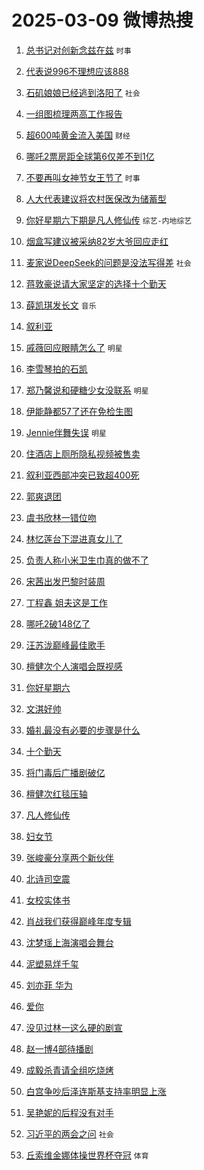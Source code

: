 # 2025-03-09 微博热搜 
1. [总书记对创新念兹在兹](https://m.weibo.cn/search?containerid=100103type%3D1%26t%3D10%26q%3D%23%E6%80%BB%E4%B9%A6%E8%AE%B0%E5%AF%B9%E5%88%9B%E6%96%B0%E5%BF%B5%E5%85%B9%E5%9C%A8%E5%85%B9%23&stream_entry_id=51&isnewpage=1&extparam=seat%3D1%26pos%3D0%26cate%3D10103%26dgr%3D0%26q%3D%2523%25E6%2580%25BB%25E4%25B9%25A6%25E8%25AE%25B0%25E5%25AF%25B9%25E5%2588%259B%25E6%2596%25B0%25E5%25BF%25B5%25E5%2585%25B9%25E5%259C%25A8%25E5%2585%25B9%2523%26filter_type%3Drealtimehot%26stream_entry_id%3D51%26c_type%3D51%26display_time%3D1741450850%26pre_seqid%3D17414508502420328937759) `时事` 

2. [代表说996不理想应该888](https://m.weibo.cn/search?containerid=100103type%3D1%26t%3D10%26q%3D%23%E4%BB%A3%E8%A1%A8%E8%AF%B4996%E4%B8%8D%E7%90%86%E6%83%B3%E5%BA%94%E8%AF%A5888%23&stream_entry_id=31&isnewpage=1&extparam=seat%3D1%26q%3D%2523%25E4%25BB%25A3%25E8%25A1%25A8%25E8%25AF%25B4996%25E4%25B8%258D%25E7%2590%2586%25E6%2583%25B3%25E5%25BA%2594%25E8%25AF%25A5888%2523%26cate%3D5001%26dgr%3D0%26stream_entry_id%3D31%26realpos%3D1%26pos%3D0%26lcate%3D5001%26band_rank%3D1%26filter_type%3Drealtimehot%26flag%3D1%26c_type%3D31%26display_time%3D1741450850%26pre_seqid%3D17414508502420328937759)  

3. [石矶娘娘已经逃到洛阳了](https://m.weibo.cn/search?containerid=100103type%3D1%26t%3D10%26q%3D%23%E7%9F%B3%E7%9F%B6%E5%A8%98%E5%A8%98%E5%B7%B2%E7%BB%8F%E9%80%83%E5%88%B0%E6%B4%9B%E9%98%B3%E4%BA%86%23&stream_entry_id=31&isnewpage=1&extparam=seat%3D1%26q%3D%2523%25E7%259F%25B3%25E7%259F%25B6%25E5%25A8%2598%25E5%25A8%2598%25E5%25B7%25B2%25E7%25BB%258F%25E9%2580%2583%25E5%2588%25B0%25E6%25B4%259B%25E9%2598%25B3%25E4%25BA%2586%2523%26cate%3D5001%26dgr%3D0%26stream_entry_id%3D31%26realpos%3D2%26pos%3D1%26lcate%3D5001%26band_rank%3D2%26filter_type%3Drealtimehot%26flag%3D0%26c_type%3D31%26display_time%3D1741450850%26pre_seqid%3D17414508502420328937759) `社会` 

4. [一组图梳理两高工作报告](https://m.weibo.cn/search?containerid=100103type%3D1%26t%3D10%26q%3D%23%E4%B8%80%E7%BB%84%E5%9B%BE%E6%A2%B3%E7%90%86%E4%B8%A4%E9%AB%98%E5%B7%A5%E4%BD%9C%E6%8A%A5%E5%91%8A%23&stream_entry_id=31&isnewpage=1&extparam=seat%3D1%26q%3D%2523%25E4%25B8%2580%25E7%25BB%2584%25E5%259B%25BE%25E6%25A2%25B3%25E7%2590%2586%25E4%25B8%25A4%25E9%25AB%2598%25E5%25B7%25A5%25E4%25BD%259C%25E6%258A%25A5%25E5%2591%258A%2523%26cate%3D5001%26dgr%3D0%26stream_entry_id%3D31%26realpos%3D3%26pos%3D2%26lcate%3D5001%26band_rank%3D3%26filter_type%3Drealtimehot%26flag%3D0%26c_type%3D31%26display_time%3D1741450850%26pre_seqid%3D17414508502420328937759)  

5. [超600吨黄金流入美国](https://m.weibo.cn/search?containerid=100103type%3D1%26t%3D10%26q%3D%23%E8%B6%85600%E5%90%A8%E9%BB%84%E9%87%91%E6%B5%81%E5%85%A5%E7%BE%8E%E5%9B%BD%23&stream_entry_id=31&isnewpage=1&extparam=seat%3D1%26q%3D%2523%25E8%25B6%2585600%25E5%2590%25A8%25E9%25BB%2584%25E9%2587%2591%25E6%25B5%2581%25E5%2585%25A5%25E7%25BE%258E%25E5%259B%25BD%2523%26cate%3D5001%26dgr%3D0%26stream_entry_id%3D31%26realpos%3D4%26pos%3D3%26lcate%3D5001%26band_rank%3D4%26filter_type%3Drealtimehot%26flag%3D0%26c_type%3D31%26display_time%3D1741450850%26pre_seqid%3D17414508502420328937759) `财经` 

6. [哪吒2票房距全球第6仅差不到1亿](https://m.weibo.cn/search?containerid=100103type%3D1%26t%3D10%26q%3D%23%E5%93%AA%E5%90%922%E7%A5%A8%E6%88%BF%E8%B7%9D%E5%85%A8%E7%90%83%E7%AC%AC6%E4%BB%85%E5%B7%AE%E4%B8%8D%E5%88%B01%E4%BA%BF%23&stream_entry_id=31&isnewpage=1&extparam=seat%3D1%26q%3D%2523%25E5%2593%25AA%25E5%2590%25922%25E7%25A5%25A8%25E6%2588%25BF%25E8%25B7%259D%25E5%2585%25A8%25E7%2590%2583%25E7%25AC%25AC6%25E4%25BB%2585%25E5%25B7%25AE%25E4%25B8%258D%25E5%2588%25B01%25E4%25BA%25BF%2523%26cate%3D5001%26dgr%3D0%26stream_entry_id%3D31%26realpos%3D5%26pos%3D4%26lcate%3D5001%26band_rank%3D5%26filter_type%3Drealtimehot%26flag%3D0%26c_type%3D31%26display_time%3D1741450850%26pre_seqid%3D17414508502420328937759)  

7. [不要再叫女神节女王节了](https://m.weibo.cn/search?containerid=100103type%3D1%26t%3D10%26q%3D%23%E4%B8%8D%E8%A6%81%E5%86%8D%E5%8F%AB%E5%A5%B3%E7%A5%9E%E8%8A%82%E5%A5%B3%E7%8E%8B%E8%8A%82%E4%BA%86%23&stream_entry_id=31&isnewpage=1&extparam=seat%3D1%26q%3D%2523%25E4%25B8%258D%25E8%25A6%2581%25E5%2586%258D%25E5%258F%25AB%25E5%25A5%25B3%25E7%25A5%259E%25E8%258A%2582%25E5%25A5%25B3%25E7%258E%258B%25E8%258A%2582%25E4%25BA%2586%2523%26cate%3D5001%26dgr%3D0%26stream_entry_id%3D31%26realpos%3D6%26pos%3D5%26lcate%3D5001%26band_rank%3D6%26filter_type%3Drealtimehot%26flag%3D0%26c_type%3D31%26display_time%3D1741450850%26pre_seqid%3D17414508502420328937759) `时事` 

8. [人大代表建议将农村医保改为储蓄型](https://m.weibo.cn/search?containerid=100103type%3D1%26t%3D10%26q%3D%23%E4%BA%BA%E5%A4%A7%E4%BB%A3%E8%A1%A8%E5%BB%BA%E8%AE%AE%E5%B0%86%E5%86%9C%E6%9D%91%E5%8C%BB%E4%BF%9D%E6%94%B9%E4%B8%BA%E5%82%A8%E8%93%84%E5%9E%8B%23&stream_entry_id=31&isnewpage=1&extparam=seat%3D1%26q%3D%2523%25E4%25BA%25BA%25E5%25A4%25A7%25E4%25BB%25A3%25E8%25A1%25A8%25E5%25BB%25BA%25E8%25AE%25AE%25E5%25B0%2586%25E5%2586%259C%25E6%259D%2591%25E5%258C%25BB%25E4%25BF%259D%25E6%2594%25B9%25E4%25B8%25BA%25E5%2582%25A8%25E8%2593%2584%25E5%259E%258B%2523%26cate%3D5001%26dgr%3D0%26stream_entry_id%3D31%26realpos%3D7%26pos%3D6%26lcate%3D5001%26band_rank%3D7%26filter_type%3Drealtimehot%26flag%3D1%26c_type%3D31%26display_time%3D1741450850%26pre_seqid%3D17414508502420328937759)  

9. [你好星期六下期是凡人修仙传](https://m.weibo.cn/search?containerid=100103type%3D1%26t%3D10%26q%3D%23%E4%BD%A0%E5%A5%BD%E6%98%9F%E6%9C%9F%E5%85%AD%E4%B8%8B%E6%9C%9F%E6%98%AF%E5%87%A1%E4%BA%BA%E4%BF%AE%E4%BB%99%E4%BC%A0%23&stream_entry_id=31&isnewpage=1&extparam=seat%3D1%26q%3D%2523%25E4%25BD%25A0%25E5%25A5%25BD%25E6%2598%259F%25E6%259C%259F%25E5%2585%25AD%25E4%25B8%258B%25E6%259C%259F%25E6%2598%25AF%25E5%2587%25A1%25E4%25BA%25BA%25E4%25BF%25AE%25E4%25BB%2599%25E4%25BC%25A0%2523%26cate%3D5001%26dgr%3D0%26stream_entry_id%3D31%26realpos%3D8%26pos%3D7%26lcate%3D5001%26band_rank%3D8%26filter_type%3Drealtimehot%26flag%3D0%26c_type%3D31%26display_time%3D1741450850%26pre_seqid%3D17414508502420328937759) `综艺-内地综艺` 

10. [烟盒写建议被采纳82岁大爷回应走红](https://m.weibo.cn/search?containerid=100103type%3D1%26t%3D10%26q%3D%23%E7%83%9F%E7%9B%92%E5%86%99%E5%BB%BA%E8%AE%AE%E8%A2%AB%E9%87%87%E7%BA%B382%E5%B2%81%E5%A4%A7%E7%88%B7%E5%9B%9E%E5%BA%94%E8%B5%B0%E7%BA%A2%23&stream_entry_id=31&isnewpage=1&extparam=seat%3D1%26q%3D%2523%25E7%2583%259F%25E7%259B%2592%25E5%2586%2599%25E5%25BB%25BA%25E8%25AE%25AE%25E8%25A2%25AB%25E9%2587%2587%25E7%25BA%25B382%25E5%25B2%2581%25E5%25A4%25A7%25E7%2588%25B7%25E5%259B%259E%25E5%25BA%2594%25E8%25B5%25B0%25E7%25BA%25A2%2523%26cate%3D5001%26dgr%3D0%26stream_entry_id%3D31%26realpos%3D9%26pos%3D8%26lcate%3D5001%26band_rank%3D9%26filter_type%3Drealtimehot%26flag%3D0%26c_type%3D31%26display_time%3D1741450850%26pre_seqid%3D17414508502420328937759)  

11. [麦家说DeepSeek的问题是没法写得差](https://m.weibo.cn/search?containerid=100103type%3D1%26t%3D10%26q%3D%23%E9%BA%A6%E5%AE%B6%E8%AF%B4DeepSeek%E7%9A%84%E9%97%AE%E9%A2%98%E6%98%AF%E6%B2%A1%E6%B3%95%E5%86%99%E5%BE%97%E5%B7%AE%23&stream_entry_id=31&isnewpage=1&extparam=seat%3D1%26q%3D%2523%25E9%25BA%25A6%25E5%25AE%25B6%25E8%25AF%25B4DeepSeek%25E7%259A%2584%25E9%2597%25AE%25E9%25A2%2598%25E6%2598%25AF%25E6%25B2%25A1%25E6%25B3%2595%25E5%2586%2599%25E5%25BE%2597%25E5%25B7%25AE%2523%26cate%3D5001%26dgr%3D0%26stream_entry_id%3D31%26realpos%3D10%26pos%3D9%26lcate%3D5001%26band_rank%3D10%26filter_type%3Drealtimehot%26flag%3D0%26c_type%3D31%26display_time%3D1741450850%26pre_seqid%3D17414508502420328937759) `社会` 

12. [蒋敦豪说请大家坚定的选择十个勤天](https://m.weibo.cn/search?containerid=100103type%3D1%26t%3D10%26q%3D%23%E8%92%8B%E6%95%A6%E8%B1%AA%E8%AF%B4%E8%AF%B7%E5%A4%A7%E5%AE%B6%E5%9D%9A%E5%AE%9A%E7%9A%84%E9%80%89%E6%8B%A9%E5%8D%81%E4%B8%AA%E5%8B%A4%E5%A4%A9%23&stream_entry_id=31&isnewpage=1&extparam=seat%3D1%26q%3D%2523%25E8%2592%258B%25E6%2595%25A6%25E8%25B1%25AA%25E8%25AF%25B4%25E8%25AF%25B7%25E5%25A4%25A7%25E5%25AE%25B6%25E5%259D%259A%25E5%25AE%259A%25E7%259A%2584%25E9%2580%2589%25E6%258B%25A9%25E5%258D%2581%25E4%25B8%25AA%25E5%258B%25A4%25E5%25A4%25A9%2523%26cate%3D5001%26dgr%3D0%26stream_entry_id%3D31%26realpos%3D11%26pos%3D10%26lcate%3D5001%26band_rank%3D11%26filter_type%3Drealtimehot%26flag%3D2%26c_type%3D31%26display_time%3D1741450850%26pre_seqid%3D17414508502420328937759)  

13. [薛凯琪发长文](https://m.weibo.cn/search?containerid=100103type%3D1%26t%3D10%26q%3D%E8%96%9B%E5%87%AF%E7%90%AA%E5%8F%91%E9%95%BF%E6%96%87&stream_entry_id=31&isnewpage=1&extparam=seat%3D1%26q%3D%25E8%2596%259B%25E5%2587%25AF%25E7%2590%25AA%25E5%258F%2591%25E9%2595%25BF%25E6%2596%2587%26cate%3D5001%26dgr%3D0%26stream_entry_id%3D31%26realpos%3D12%26pos%3D11%26lcate%3D5001%26band_rank%3D12%26filter_type%3Drealtimehot%26flag%3D2%26c_type%3D31%26display_time%3D1741450850%26pre_seqid%3D17414508502420328937759) `音乐` 

14. [叙利亚](https://m.weibo.cn/search?containerid=100103type%3D1%26t%3D10%26q%3D%E5%8F%99%E5%88%A9%E4%BA%9A&stream_entry_id=31&isnewpage=1&extparam=seat%3D1%26q%3D%25E5%258F%2599%25E5%2588%25A9%25E4%25BA%259A%26cate%3D5001%26dgr%3D0%26stream_entry_id%3D31%26realpos%3D13%26pos%3D12%26lcate%3D5001%26band_rank%3D13%26filter_type%3Drealtimehot%26flag%3D1%26c_type%3D31%26display_time%3D1741450850%26pre_seqid%3D17414508502420328937759)  

15. [戚薇回应眼睛怎么了](https://m.weibo.cn/search?containerid=100103type%3D1%26t%3D10%26q%3D%E6%88%9A%E8%96%87%E5%9B%9E%E5%BA%94%E7%9C%BC%E7%9D%9B%E6%80%8E%E4%B9%88%E4%BA%86&stream_entry_id=31&isnewpage=1&extparam=seat%3D1%26q%3D%25E6%2588%259A%25E8%2596%2587%25E5%259B%259E%25E5%25BA%2594%25E7%259C%25BC%25E7%259D%259B%25E6%2580%258E%25E4%25B9%2588%25E4%25BA%2586%26cate%3D5001%26dgr%3D0%26stream_entry_id%3D31%26realpos%3D14%26pos%3D13%26lcate%3D5001%26band_rank%3D14%26filter_type%3Drealtimehot%26flag%3D2%26c_type%3D31%26display_time%3D1741450850%26pre_seqid%3D17414508502420328937759) `明星` 

16. [李雪琴拍的石凯](https://m.weibo.cn/search?containerid=100103type%3D1%26t%3D10%26q%3D%E6%9D%8E%E9%9B%AA%E7%90%B4%E6%8B%8D%E7%9A%84%E7%9F%B3%E5%87%AF&stream_entry_id=31&isnewpage=1&extparam=seat%3D1%26q%3D%25E6%259D%258E%25E9%259B%25AA%25E7%2590%25B4%25E6%258B%258D%25E7%259A%2584%25E7%259F%25B3%25E5%2587%25AF%26cate%3D5001%26dgr%3D0%26stream_entry_id%3D31%26realpos%3D15%26pos%3D14%26lcate%3D5001%26band_rank%3D15%26filter_type%3Drealtimehot%26flag%3D1%26c_type%3D31%26display_time%3D1741450850%26pre_seqid%3D17414508502420328937759)  

17. [郑乃馨说和硬糖少女没联系](https://m.weibo.cn/search?containerid=100103type%3D1%26t%3D10%26q%3D%23%E9%83%91%E4%B9%83%E9%A6%A8%E8%AF%B4%E5%92%8C%E7%A1%AC%E7%B3%96%E5%B0%91%E5%A5%B3%E6%B2%A1%E8%81%94%E7%B3%BB%23&stream_entry_id=31&isnewpage=1&extparam=seat%3D1%26q%3D%2523%25E9%2583%2591%25E4%25B9%2583%25E9%25A6%25A8%25E8%25AF%25B4%25E5%2592%258C%25E7%25A1%25AC%25E7%25B3%2596%25E5%25B0%2591%25E5%25A5%25B3%25E6%25B2%25A1%25E8%2581%2594%25E7%25B3%25BB%2523%26cate%3D5001%26dgr%3D0%26stream_entry_id%3D31%26realpos%3D16%26pos%3D15%26lcate%3D5001%26band_rank%3D16%26filter_type%3Drealtimehot%26flag%3D0%26c_type%3D31%26display_time%3D1741450850%26pre_seqid%3D17414508502420328937759) `明星` 

18. [伊能静都57了还在免检生图](https://m.weibo.cn/search?containerid=100103type%3D1%26t%3D10%26q%3D%E4%BC%8A%E8%83%BD%E9%9D%99%E9%83%BD57%E4%BA%86%E8%BF%98%E5%9C%A8%E5%85%8D%E6%A3%80%E7%94%9F%E5%9B%BE&stream_entry_id=31&isnewpage=1&extparam=seat%3D1%26q%3D%25E4%25BC%258A%25E8%2583%25BD%25E9%259D%2599%25E9%2583%25BD57%25E4%25BA%2586%25E8%25BF%2598%25E5%259C%25A8%25E5%2585%258D%25E6%25A3%2580%25E7%2594%259F%25E5%259B%25BE%26cate%3D5001%26dgr%3D0%26stream_entry_id%3D31%26realpos%3D17%26pos%3D16%26lcate%3D5001%26band_rank%3D17%26filter_type%3Drealtimehot%26flag%3D2%26c_type%3D31%26display_time%3D1741450850%26pre_seqid%3D17414508502420328937759)  

19. [Jennie伴舞失误](https://m.weibo.cn/search?containerid=100103type%3D1%26t%3D10%26q%3D%23Jennie%E4%BC%B4%E8%88%9E%E5%A4%B1%E8%AF%AF%23&stream_entry_id=31&isnewpage=1&extparam=seat%3D1%26q%3D%2523Jennie%25E4%25BC%25B4%25E8%2588%259E%25E5%25A4%25B1%25E8%25AF%25AF%2523%26cate%3D5001%26dgr%3D0%26stream_entry_id%3D31%26realpos%3D18%26pos%3D17%26lcate%3D5001%26band_rank%3D18%26filter_type%3Drealtimehot%26flag%3D0%26c_type%3D31%26display_time%3D1741450850%26pre_seqid%3D17414508502420328937759) `明星` 

20. [住酒店上厕所隐私视频被售卖](https://m.weibo.cn/search?containerid=100103type%3D1%26t%3D10%26q%3D%23%E4%BD%8F%E9%85%92%E5%BA%97%E4%B8%8A%E5%8E%95%E6%89%80%E9%9A%90%E7%A7%81%E8%A7%86%E9%A2%91%E8%A2%AB%E5%94%AE%E5%8D%96%23&stream_entry_id=31&isnewpage=1&extparam=seat%3D1%26q%3D%2523%25E4%25BD%258F%25E9%2585%2592%25E5%25BA%2597%25E4%25B8%258A%25E5%258E%2595%25E6%2589%2580%25E9%259A%2590%25E7%25A7%2581%25E8%25A7%2586%25E9%25A2%2591%25E8%25A2%25AB%25E5%2594%25AE%25E5%258D%2596%2523%26cate%3D5001%26dgr%3D0%26stream_entry_id%3D31%26realpos%3D19%26pos%3D18%26lcate%3D5001%26band_rank%3D19%26filter_type%3Drealtimehot%26flag%3D0%26c_type%3D31%26display_time%3D1741450850%26pre_seqid%3D17414508502420328937759)  

21. [叙利亚西部冲突已致超400死](https://m.weibo.cn/search?containerid=100103type%3D1%26t%3D10%26q%3D%23%E5%8F%99%E5%88%A9%E4%BA%9A%E8%A5%BF%E9%83%A8%E5%86%B2%E7%AA%81%E5%B7%B2%E8%87%B4%E8%B6%85400%E6%AD%BB%23&stream_entry_id=31&isnewpage=1&extparam=seat%3D1%26q%3D%2523%25E5%258F%2599%25E5%2588%25A9%25E4%25BA%259A%25E8%25A5%25BF%25E9%2583%25A8%25E5%2586%25B2%25E7%25AA%2581%25E5%25B7%25B2%25E8%2587%25B4%25E8%25B6%2585400%25E6%25AD%25BB%2523%26cate%3D5001%26dgr%3D0%26stream_entry_id%3D31%26realpos%3D20%26pos%3D19%26lcate%3D5001%26band_rank%3D20%26filter_type%3Drealtimehot%26flag%3D1%26c_type%3D31%26display_time%3D1741450850%26pre_seqid%3D17414508502420328937759)  

22. [郭爽退团](https://m.weibo.cn/search?containerid=100103type%3D1%26t%3D10%26q%3D%E9%83%AD%E7%88%BD%E9%80%80%E5%9B%A2&stream_entry_id=31&isnewpage=1&extparam=seat%3D1%26q%3D%25E9%2583%25AD%25E7%2588%25BD%25E9%2580%2580%25E5%259B%25A2%26cate%3D5001%26dgr%3D0%26stream_entry_id%3D31%26realpos%3D21%26pos%3D20%26lcate%3D5001%26band_rank%3D21%26filter_type%3Drealtimehot%26flag%3D0%26c_type%3D31%26display_time%3D1741450850%26pre_seqid%3D17414508502420328937759)  

23. [虞书欣林一错位吻](https://m.weibo.cn/search?containerid=100103type%3D1%26t%3D10%26q%3D%23%E8%99%9E%E4%B9%A6%E6%AC%A3%E6%9E%97%E4%B8%80%E9%94%99%E4%BD%8D%E5%90%BB%23&stream_entry_id=31&isnewpage=1&extparam=seat%3D1%26q%3D%2523%25E8%2599%259E%25E4%25B9%25A6%25E6%25AC%25A3%25E6%259E%2597%25E4%25B8%2580%25E9%2594%2599%25E4%25BD%258D%25E5%2590%25BB%2523%26cate%3D5001%26dgr%3D0%26stream_entry_id%3D31%26realpos%3D22%26pos%3D21%26lcate%3D5001%26band_rank%3D22%26filter_type%3Drealtimehot%26flag%3D0%26c_type%3D31%26display_time%3D1741450850%26pre_seqid%3D17414508502420328937759)  

24. [林忆莲台下混进真女儿了](https://m.weibo.cn/search?containerid=100103type%3D1%26t%3D10%26q%3D%E6%9E%97%E5%BF%86%E8%8E%B2%E5%8F%B0%E4%B8%8B%E6%B7%B7%E8%BF%9B%E7%9C%9F%E5%A5%B3%E5%84%BF%E4%BA%86&stream_entry_id=31&isnewpage=1&extparam=seat%3D1%26q%3D%25E6%259E%2597%25E5%25BF%2586%25E8%258E%25B2%25E5%258F%25B0%25E4%25B8%258B%25E6%25B7%25B7%25E8%25BF%259B%25E7%259C%259F%25E5%25A5%25B3%25E5%2584%25BF%25E4%25BA%2586%26cate%3D5001%26dgr%3D0%26stream_entry_id%3D31%26realpos%3D23%26pos%3D22%26lcate%3D5001%26band_rank%3D23%26filter_type%3Drealtimehot%26flag%3D1%26c_type%3D31%26display_time%3D1741450850%26pre_seqid%3D17414508502420328937759)  

25. [负责人称小米卫生巾真的做不了](https://m.weibo.cn/search?containerid=100103type%3D1%26t%3D10%26q%3D%23%E8%B4%9F%E8%B4%A3%E4%BA%BA%E7%A7%B0%E5%B0%8F%E7%B1%B3%E5%8D%AB%E7%94%9F%E5%B7%BE%E7%9C%9F%E7%9A%84%E5%81%9A%E4%B8%8D%E4%BA%86%23&stream_entry_id=31&isnewpage=1&extparam=seat%3D1%26q%3D%2523%25E8%25B4%259F%25E8%25B4%25A3%25E4%25BA%25BA%25E7%25A7%25B0%25E5%25B0%258F%25E7%25B1%25B3%25E5%258D%25AB%25E7%2594%259F%25E5%25B7%25BE%25E7%259C%259F%25E7%259A%2584%25E5%2581%259A%25E4%25B8%258D%25E4%25BA%2586%2523%26cate%3D5001%26dgr%3D0%26stream_entry_id%3D31%26realpos%3D24%26pos%3D23%26lcate%3D5001%26band_rank%3D24%26filter_type%3Drealtimehot%26flag%3D0%26c_type%3D31%26display_time%3D1741450850%26pre_seqid%3D17414508502420328937759)  

26. [宋茜出发巴黎时装周](https://m.weibo.cn/search?containerid=100103type%3D1%26t%3D10%26q%3D%E5%AE%8B%E8%8C%9C%E5%87%BA%E5%8F%91%E5%B7%B4%E9%BB%8E%E6%97%B6%E8%A3%85%E5%91%A8&stream_entry_id=31&isnewpage=1&extparam=seat%3D1%26q%3D%25E5%25AE%258B%25E8%258C%259C%25E5%2587%25BA%25E5%258F%2591%25E5%25B7%25B4%25E9%25BB%258E%25E6%2597%25B6%25E8%25A3%2585%25E5%2591%25A8%26cate%3D5001%26dgr%3D0%26stream_entry_id%3D31%26realpos%3D25%26pos%3D24%26lcate%3D5001%26band_rank%3D25%26filter_type%3Drealtimehot%26flag%3D1%26c_type%3D31%26display_time%3D1741450850%26pre_seqid%3D17414508502420328937759)  

27. [丁程鑫 姐夫这是工作](https://m.weibo.cn/search?containerid=100103type%3D1%26t%3D10%26q%3D%E4%B8%81%E7%A8%8B%E9%91%AB+%E5%A7%90%E5%A4%AB%E8%BF%99%E6%98%AF%E5%B7%A5%E4%BD%9C&stream_entry_id=31&isnewpage=1&extparam=seat%3D1%26q%3D%25E4%25B8%2581%25E7%25A8%258B%25E9%2591%25AB%2520%25E5%25A7%2590%25E5%25A4%25AB%25E8%25BF%2599%25E6%2598%25AF%25E5%25B7%25A5%25E4%25BD%259C%26cate%3D5001%26dgr%3D0%26stream_entry_id%3D31%26realpos%3D26%26pos%3D25%26lcate%3D5001%26band_rank%3D26%26filter_type%3Drealtimehot%26flag%3D0%26c_type%3D31%26display_time%3D1741450850%26pre_seqid%3D17414508502420328937759)  

28. [哪吒2破148亿了](https://m.weibo.cn/search?containerid=100103type%3D1%26t%3D10%26q%3D%23%E5%93%AA%E5%90%922%E7%A0%B4148%E4%BA%BF%E4%BA%86%23&stream_entry_id=31&isnewpage=1&extparam=seat%3D1%26q%3D%2523%25E5%2593%25AA%25E5%2590%25922%25E7%25A0%25B4148%25E4%25BA%25BF%25E4%25BA%2586%2523%26cate%3D5001%26dgr%3D0%26stream_entry_id%3D31%26realpos%3D27%26pos%3D26%26lcate%3D5001%26band_rank%3D27%26filter_type%3Drealtimehot%26flag%3D0%26c_type%3D31%26display_time%3D1741450850%26pre_seqid%3D17414508502420328937759)  

29. [汪苏泷巅峰最佳歌手](https://m.weibo.cn/search?containerid=100103type%3D1%26t%3D10%26q%3D%23%E6%B1%AA%E8%8B%8F%E6%B3%B7%E5%B7%85%E5%B3%B0%E6%9C%80%E4%BD%B3%E6%AD%8C%E6%89%8B%23&stream_entry_id=31&isnewpage=1&extparam=seat%3D1%26q%3D%2523%25E6%25B1%25AA%25E8%258B%258F%25E6%25B3%25B7%25E5%25B7%2585%25E5%25B3%25B0%25E6%259C%2580%25E4%25BD%25B3%25E6%25AD%258C%25E6%2589%258B%2523%26cate%3D5001%26dgr%3D0%26stream_entry_id%3D31%26realpos%3D28%26pos%3D27%26lcate%3D5001%26band_rank%3D28%26filter_type%3Drealtimehot%26flag%3D1%26c_type%3D31%26display_time%3D1741450850%26pre_seqid%3D17414508502420328937759)  

30. [檀健次个人演唱会既视感](https://m.weibo.cn/search?containerid=100103type%3D1%26t%3D10%26q%3D%23%E6%AA%80%E5%81%A5%E6%AC%A1%E4%B8%AA%E4%BA%BA%E6%BC%94%E5%94%B1%E4%BC%9A%E6%97%A2%E8%A7%86%E6%84%9F%23&stream_entry_id=31&isnewpage=1&extparam=seat%3D1%26q%3D%2523%25E6%25AA%2580%25E5%2581%25A5%25E6%25AC%25A1%25E4%25B8%25AA%25E4%25BA%25BA%25E6%25BC%2594%25E5%2594%25B1%25E4%25BC%259A%25E6%2597%25A2%25E8%25A7%2586%25E6%2584%259F%2523%26cate%3D5001%26dgr%3D0%26stream_entry_id%3D31%26realpos%3D29%26pos%3D28%26lcate%3D5001%26band_rank%3D29%26filter_type%3Drealtimehot%26flag%3D1%26c_type%3D31%26display_time%3D1741450850%26pre_seqid%3D17414508502420328937759)  

31. [你好星期六](https://m.weibo.cn/search?containerid=100103type%3D1%26t%3D10%26q%3D%E4%BD%A0%E5%A5%BD%E6%98%9F%E6%9C%9F%E5%85%AD&stream_entry_id=31&isnewpage=1&extparam=seat%3D1%26q%3D%25E4%25BD%25A0%25E5%25A5%25BD%25E6%2598%259F%25E6%259C%259F%25E5%2585%25AD%26cate%3D5001%26dgr%3D0%26stream_entry_id%3D31%26realpos%3D30%26pos%3D29%26lcate%3D5001%26band_rank%3D30%26filter_type%3Drealtimehot%26flag%3D0%26c_type%3D31%26display_time%3D1741450850%26pre_seqid%3D17414508502420328937759)  

32. [文淇好帅](https://m.weibo.cn/search?containerid=100103type%3D1%26t%3D10%26q%3D%E6%96%87%E6%B7%87%E5%A5%BD%E5%B8%85&stream_entry_id=31&isnewpage=1&extparam=seat%3D1%26q%3D%25E6%2596%2587%25E6%25B7%2587%25E5%25A5%25BD%25E5%25B8%2585%26cate%3D5001%26dgr%3D0%26stream_entry_id%3D31%26realpos%3D31%26pos%3D30%26lcate%3D5001%26band_rank%3D31%26filter_type%3Drealtimehot%26flag%3D0%26c_type%3D31%26display_time%3D1741450850%26pre_seqid%3D17414508502420328937759)  

33. [婚礼最没有必要的步骤是什么](https://m.weibo.cn/search?containerid=100103type%3D1%26t%3D10%26q%3D%23%E5%A9%9A%E7%A4%BC%E6%9C%80%E6%B2%A1%E6%9C%89%E5%BF%85%E8%A6%81%E7%9A%84%E6%AD%A5%E9%AA%A4%E6%98%AF%E4%BB%80%E4%B9%88%23&stream_entry_id=31&isnewpage=1&extparam=seat%3D1%26q%3D%2523%25E5%25A9%259A%25E7%25A4%25BC%25E6%259C%2580%25E6%25B2%25A1%25E6%259C%2589%25E5%25BF%2585%25E8%25A6%2581%25E7%259A%2584%25E6%25AD%25A5%25E9%25AA%25A4%25E6%2598%25AF%25E4%25BB%2580%25E4%25B9%2588%2523%26cate%3D5001%26dgr%3D0%26stream_entry_id%3D31%26realpos%3D32%26pos%3D31%26lcate%3D5001%26band_rank%3D32%26filter_type%3Drealtimehot%26flag%3D0%26c_type%3D31%26display_time%3D1741450850%26pre_seqid%3D17414508502420328937759)  

34. [十个勤天](https://m.weibo.cn/search?containerid=100103type%3D1%26t%3D10%26q%3D%E5%8D%81%E4%B8%AA%E5%8B%A4%E5%A4%A9&stream_entry_id=31&isnewpage=1&extparam=seat%3D1%26q%3D%25E5%258D%2581%25E4%25B8%25AA%25E5%258B%25A4%25E5%25A4%25A9%26cate%3D5001%26dgr%3D0%26stream_entry_id%3D31%26realpos%3D33%26pos%3D32%26lcate%3D5001%26band_rank%3D33%26filter_type%3Drealtimehot%26flag%3D0%26c_type%3D31%26display_time%3D1741450850%26pre_seqid%3D17414508502420328937759)  

35. [将门毒后广播剧破亿](https://m.weibo.cn/search?containerid=100103type%3D1%26t%3D10%26q%3D%23%E5%B0%86%E9%97%A8%E6%AF%92%E5%90%8E%E5%B9%BF%E6%92%AD%E5%89%A7%E7%A0%B4%E4%BA%BF%23&stream_entry_id=31&isnewpage=1&extparam=seat%3D1%26q%3D%2523%25E5%25B0%2586%25E9%2597%25A8%25E6%25AF%2592%25E5%2590%258E%25E5%25B9%25BF%25E6%2592%25AD%25E5%2589%25A7%25E7%25A0%25B4%25E4%25BA%25BF%2523%26cate%3D5001%26dgr%3D0%26stream_entry_id%3D31%26realpos%3D34%26pos%3D33%26lcate%3D5001%26band_rank%3D34%26filter_type%3Drealtimehot%26flag%3D0%26c_type%3D31%26display_time%3D1741450850%26pre_seqid%3D17414508502420328937759)  

36. [檀健次红毯压轴](https://m.weibo.cn/search?containerid=100103type%3D1%26t%3D10%26q%3D%23%E6%AA%80%E5%81%A5%E6%AC%A1%E7%BA%A2%E6%AF%AF%E5%8E%8B%E8%BD%B4%23&stream_entry_id=31&isnewpage=1&extparam=seat%3D1%26q%3D%2523%25E6%25AA%2580%25E5%2581%25A5%25E6%25AC%25A1%25E7%25BA%25A2%25E6%25AF%25AF%25E5%258E%258B%25E8%25BD%25B4%2523%26cate%3D5001%26dgr%3D0%26stream_entry_id%3D31%26realpos%3D35%26pos%3D34%26lcate%3D5001%26band_rank%3D35%26filter_type%3Drealtimehot%26flag%3D0%26c_type%3D31%26display_time%3D1741450850%26pre_seqid%3D17414508502420328937759)  

37. [凡人修仙传](https://m.weibo.cn/search?containerid=100103type%3D1%26t%3D10%26q%3D%E5%87%A1%E4%BA%BA%E4%BF%AE%E4%BB%99%E4%BC%A0&stream_entry_id=31&isnewpage=1&extparam=seat%3D1%26q%3D%25E5%2587%25A1%25E4%25BA%25BA%25E4%25BF%25AE%25E4%25BB%2599%25E4%25BC%25A0%26cate%3D5001%26dgr%3D0%26stream_entry_id%3D31%26realpos%3D36%26pos%3D35%26lcate%3D5001%26band_rank%3D36%26filter_type%3Drealtimehot%26flag%3D0%26c_type%3D31%26display_time%3D1741450850%26pre_seqid%3D17414508502420328937759)  

38. [妇女节](https://m.weibo.cn/search?containerid=100103type%3D1%26t%3D10%26q%3D%23%E5%A6%87%E5%A5%B3%E8%8A%82%23&stream_entry_id=31&isnewpage=1&extparam=seat%3D1%26q%3D%2523%25E5%25A6%2587%25E5%25A5%25B3%25E8%258A%2582%2523%26cate%3D5001%26dgr%3D0%26stream_entry_id%3D31%26realpos%3D37%26pos%3D36%26lcate%3D5001%26band_rank%3D37%26filter_type%3Drealtimehot%26flag%3D0%26c_type%3D31%26display_time%3D1741450850%26pre_seqid%3D17414508502420328937759)  

39. [张峻豪分享两个新伙伴](https://m.weibo.cn/search?containerid=100103type%3D1%26t%3D10%26q%3D%23%E5%BC%A0%E5%B3%BB%E8%B1%AA%E5%88%86%E4%BA%AB%E4%B8%A4%E4%B8%AA%E6%96%B0%E4%BC%99%E4%BC%B4%23&stream_entry_id=31&isnewpage=1&extparam=seat%3D1%26q%3D%2523%25E5%25BC%25A0%25E5%25B3%25BB%25E8%25B1%25AA%25E5%2588%2586%25E4%25BA%25AB%25E4%25B8%25A4%25E4%25B8%25AA%25E6%2596%25B0%25E4%25BC%2599%25E4%25BC%25B4%2523%26cate%3D5001%26dgr%3D0%26stream_entry_id%3D31%26realpos%3D38%26pos%3D37%26lcate%3D5001%26band_rank%3D38%26filter_type%3Drealtimehot%26flag%3D1%26c_type%3D31%26display_time%3D1741450850%26pre_seqid%3D17414508502420328937759)  

40. [北诗司空震](https://m.weibo.cn/search?containerid=100103type%3D1%26t%3D10%26q%3D%E5%8C%97%E8%AF%97%E5%8F%B8%E7%A9%BA%E9%9C%87&stream_entry_id=31&isnewpage=1&extparam=seat%3D1%26q%3D%25E5%258C%2597%25E8%25AF%2597%25E5%258F%25B8%25E7%25A9%25BA%25E9%259C%2587%26cate%3D5001%26dgr%3D0%26stream_entry_id%3D31%26realpos%3D39%26pos%3D38%26lcate%3D5001%26band_rank%3D39%26filter_type%3Drealtimehot%26flag%3D1%26c_type%3D31%26display_time%3D1741450850%26pre_seqid%3D17414508502420328937759)  

41. [女校实体书](https://m.weibo.cn/search?containerid=100103type%3D1%26t%3D10%26q%3D%E5%A5%B3%E6%A0%A1%E5%AE%9E%E4%BD%93%E4%B9%A6&stream_entry_id=31&isnewpage=1&extparam=seat%3D1%26q%3D%25E5%25A5%25B3%25E6%25A0%25A1%25E5%25AE%259E%25E4%25BD%2593%25E4%25B9%25A6%26cate%3D5001%26dgr%3D0%26stream_entry_id%3D31%26realpos%3D40%26pos%3D39%26lcate%3D5001%26band_rank%3D40%26filter_type%3Drealtimehot%26flag%3D0%26c_type%3D31%26display_time%3D1741450850%26pre_seqid%3D17414508502420328937759)  

42. [肖战我们获得巅峰年度专辑](https://m.weibo.cn/search?containerid=100103type%3D1%26t%3D10%26q%3D%23%E8%82%96%E6%88%98%E6%88%91%E4%BB%AC%E8%8E%B7%E5%BE%97%E5%B7%85%E5%B3%B0%E5%B9%B4%E5%BA%A6%E4%B8%93%E8%BE%91%23&stream_entry_id=31&isnewpage=1&extparam=seat%3D1%26q%3D%2523%25E8%2582%2596%25E6%2588%2598%25E6%2588%2591%25E4%25BB%25AC%25E8%258E%25B7%25E5%25BE%2597%25E5%25B7%2585%25E5%25B3%25B0%25E5%25B9%25B4%25E5%25BA%25A6%25E4%25B8%2593%25E8%25BE%2591%2523%26cate%3D5001%26dgr%3D0%26stream_entry_id%3D31%26realpos%3D41%26pos%3D40%26lcate%3D5001%26band_rank%3D41%26filter_type%3Drealtimehot%26flag%3D1%26c_type%3D31%26display_time%3D1741450850%26pre_seqid%3D17414508502420328937759)  

43. [沈梦瑶上海演唱会舞台](https://m.weibo.cn/search?containerid=100103type%3D1%26t%3D10%26q%3D%23%E6%B2%88%E6%A2%A6%E7%91%B6%E4%B8%8A%E6%B5%B7%E6%BC%94%E5%94%B1%E4%BC%9A%E8%88%9E%E5%8F%B0%23&stream_entry_id=31&isnewpage=1&extparam=seat%3D1%26q%3D%2523%25E6%25B2%2588%25E6%25A2%25A6%25E7%2591%25B6%25E4%25B8%258A%25E6%25B5%25B7%25E6%25BC%2594%25E5%2594%25B1%25E4%25BC%259A%25E8%2588%259E%25E5%258F%25B0%2523%26cate%3D5001%26dgr%3D0%26stream_entry_id%3D31%26realpos%3D42%26pos%3D41%26lcate%3D5001%26band_rank%3D42%26filter_type%3Drealtimehot%26flag%3D1%26c_type%3D31%26display_time%3D1741450850%26pre_seqid%3D17414508502420328937759)  

44. [泥塑易烊千玺](https://m.weibo.cn/search?containerid=100103type%3D1%26t%3D10%26q%3D%23%E6%B3%A5%E5%A1%91%E6%98%93%E7%83%8A%E5%8D%83%E7%8E%BA%23&stream_entry_id=31&isnewpage=1&extparam=seat%3D1%26q%3D%2523%25E6%25B3%25A5%25E5%25A1%2591%25E6%2598%2593%25E7%2583%258A%25E5%258D%2583%25E7%258E%25BA%2523%26cate%3D5001%26dgr%3D0%26stream_entry_id%3D31%26realpos%3D43%26pos%3D42%26lcate%3D5001%26band_rank%3D43%26filter_type%3Drealtimehot%26flag%3D0%26c_type%3D31%26display_time%3D1741450850%26pre_seqid%3D17414508502420328937759)  

45. [刘亦菲 华为](https://m.weibo.cn/search?containerid=100103type%3D1%26t%3D10%26q%3D%E5%88%98%E4%BA%A6%E8%8F%B2+%E5%8D%8E%E4%B8%BA&stream_entry_id=31&isnewpage=1&extparam=seat%3D1%26q%3D%25E5%2588%2598%25E4%25BA%25A6%25E8%258F%25B2%2520%25E5%258D%258E%25E4%25B8%25BA%26cate%3D5001%26dgr%3D0%26stream_entry_id%3D31%26realpos%3D44%26pos%3D43%26lcate%3D5001%26band_rank%3D44%26filter_type%3Drealtimehot%26flag%3D0%26c_type%3D31%26display_time%3D1741450850%26pre_seqid%3D17414508502420328937759)  

46. [爱你](https://m.weibo.cn/search?containerid=100103type%3D1%26t%3D10%26q%3D%E7%88%B1%E4%BD%A0&stream_entry_id=31&isnewpage=1&extparam=seat%3D1%26q%3D%25E7%2588%25B1%25E4%25BD%25A0%26cate%3D5001%26dgr%3D0%26stream_entry_id%3D31%26realpos%3D45%26pos%3D44%26lcate%3D5001%26band_rank%3D45%26filter_type%3Drealtimehot%26flag%3D0%26c_type%3D31%26display_time%3D1741450850%26pre_seqid%3D17414508502420328937759)  

47. [没见过林一这么硬的剧宣](https://m.weibo.cn/search?containerid=100103type%3D1%26t%3D10%26q%3D%23%E6%B2%A1%E8%A7%81%E8%BF%87%E6%9E%97%E4%B8%80%E8%BF%99%E4%B9%88%E7%A1%AC%E7%9A%84%E5%89%A7%E5%AE%A3%23&stream_entry_id=31&isnewpage=1&extparam=seat%3D1%26q%3D%2523%25E6%25B2%25A1%25E8%25A7%2581%25E8%25BF%2587%25E6%259E%2597%25E4%25B8%2580%25E8%25BF%2599%25E4%25B9%2588%25E7%25A1%25AC%25E7%259A%2584%25E5%2589%25A7%25E5%25AE%25A3%2523%26cate%3D5001%26dgr%3D0%26stream_entry_id%3D31%26realpos%3D46%26pos%3D45%26lcate%3D5001%26band_rank%3D46%26filter_type%3Drealtimehot%26flag%3D0%26c_type%3D31%26display_time%3D1741450850%26pre_seqid%3D17414508502420328937759)  

48. [赵一博4部待播剧](https://m.weibo.cn/search?containerid=100103type%3D1%26t%3D10%26q%3D%23%E8%B5%B5%E4%B8%80%E5%8D%9A4%E9%83%A8%E5%BE%85%E6%92%AD%E5%89%A7%23&stream_entry_id=31&isnewpage=1&extparam=seat%3D1%26q%3D%2523%25E8%25B5%25B5%25E4%25B8%2580%25E5%258D%259A4%25E9%2583%25A8%25E5%25BE%2585%25E6%2592%25AD%25E5%2589%25A7%2523%26cate%3D5001%26dgr%3D0%26stream_entry_id%3D31%26realpos%3D47%26pos%3D46%26lcate%3D5001%26band_rank%3D47%26filter_type%3Drealtimehot%26flag%3D0%26c_type%3D31%26display_time%3D1741450850%26pre_seqid%3D17414508502420328937759)  

49. [成毅杀青请全组吃烧烤](https://m.weibo.cn/search?containerid=100103type%3D1%26t%3D10%26q%3D%23%E6%88%90%E6%AF%85%E6%9D%80%E9%9D%92%E8%AF%B7%E5%85%A8%E7%BB%84%E5%90%83%E7%83%A7%E7%83%A4%23&stream_entry_id=31&isnewpage=1&extparam=seat%3D1%26q%3D%2523%25E6%2588%2590%25E6%25AF%2585%25E6%259D%2580%25E9%259D%2592%25E8%25AF%25B7%25E5%2585%25A8%25E7%25BB%2584%25E5%2590%2583%25E7%2583%25A7%25E7%2583%25A4%2523%26cate%3D5001%26dgr%3D0%26stream_entry_id%3D31%26realpos%3D48%26pos%3D47%26lcate%3D5001%26band_rank%3D48%26filter_type%3Drealtimehot%26flag%3D0%26c_type%3D31%26display_time%3D1741450850%26pre_seqid%3D17414508502420328937759)  

50. [白宫争吵后泽连斯基支持率明显上涨](https://m.weibo.cn/search?containerid=100103type%3D1%26t%3D10%26q%3D%23%E7%99%BD%E5%AE%AB%E4%BA%89%E5%90%B5%E5%90%8E%E6%B3%BD%E8%BF%9E%E6%96%AF%E5%9F%BA%E6%94%AF%E6%8C%81%E7%8E%87%E6%98%8E%E6%98%BE%E4%B8%8A%E6%B6%A8%23&stream_entry_id=31&isnewpage=1&extparam=seat%3D1%26q%3D%2523%25E7%2599%25BD%25E5%25AE%25AB%25E4%25BA%2589%25E5%2590%25B5%25E5%2590%258E%25E6%25B3%25BD%25E8%25BF%259E%25E6%2596%25AF%25E5%259F%25BA%25E6%2594%25AF%25E6%258C%2581%25E7%258E%2587%25E6%2598%258E%25E6%2598%25BE%25E4%25B8%258A%25E6%25B6%25A8%2523%26cate%3D5001%26dgr%3D0%26stream_entry_id%3D31%26realpos%3D49%26pos%3D48%26lcate%3D5001%26band_rank%3D49%26filter_type%3Drealtimehot%26flag%3D1%26c_type%3D31%26display_time%3D1741450850%26pre_seqid%3D17414508502420328937759)  

51. [吴艳妮的后程没有对手](https://m.weibo.cn/search?containerid=100103type%3D1%26t%3D10%26q%3D%23%E5%90%B4%E8%89%B3%E5%A6%AE%E7%9A%84%E5%90%8E%E7%A8%8B%E6%B2%A1%E6%9C%89%E5%AF%B9%E6%89%8B%23&stream_entry_id=31&isnewpage=1&extparam=seat%3D1%26q%3D%2523%25E5%2590%25B4%25E8%2589%25B3%25E5%25A6%25AE%25E7%259A%2584%25E5%2590%258E%25E7%25A8%258B%25E6%25B2%25A1%25E6%259C%2589%25E5%25AF%25B9%25E6%2589%258B%2523%26cate%3D5001%26dgr%3D0%26stream_entry_id%3D31%26realpos%3D50%26pos%3D49%26lcate%3D5001%26band_rank%3D50%26filter_type%3Drealtimehot%26flag%3D1%26c_type%3D31%26display_time%3D1741450850%26pre_seqid%3D17414508502420328937759)  

52. [习近平的两会之问](https://m.weibo.cn/search?containerid=100103type%3D1%26t%3D10%26q%3D%23%E4%B9%A0%E8%BF%91%E5%B9%B3%E7%9A%84%E4%B8%A4%E4%BC%9A%E4%B9%8B%E9%97%AE%23&stream_entry_id=51&isnewpage=1&extparam=seat%3D1%26stream_entry_id%3D51%26c_type%3D51%26filter_type%3Drealtimehot%26cate%3D10103%26pos%3D0%26q%3D%2523%25E4%25B9%25A0%25E8%25BF%2591%25E5%25B9%25B3%25E7%259A%2584%25E4%25B8%25A4%25E4%25BC%259A%25E4%25B9%258B%25E9%2597%25AE%2523%26dgr%3D0%26display_time%3D1741450836%26pre_seqid%3D17414508365869311750895) `社会` 

53. [丘索维金娜体操世界杯夺冠](https://m.weibo.cn/search?containerid=100103type%3D1%26t%3D10%26q%3D%23%E4%B8%98%E7%B4%A2%E7%BB%B4%E9%87%91%E5%A8%9C%E4%BD%93%E6%93%8D%E4%B8%96%E7%95%8C%E6%9D%AF%E5%A4%BA%E5%86%A0%23&stream_entry_id=31&isnewpage=1&extparam=seat%3D1%26stream_entry_id%3D31%26pos%3D49%26q%3D%2523%25E4%25B8%2598%25E7%25B4%25A2%25E7%25BB%25B4%25E9%2587%2591%25E5%25A8%259C%25E4%25BD%2593%25E6%2593%258D%25E4%25B8%2596%25E7%2595%258C%25E6%259D%25AF%25E5%25A4%25BA%25E5%2586%25A0%2523%26filter_type%3Drealtimehot%26realpos%3D50%26c_type%3D31%26flag%3D0%26cate%3D5001%26band_rank%3D50%26dgr%3D0%26lcate%3D5001%26display_time%3D1741450836%26pre_seqid%3D17414508365869311750895) `体育` 
